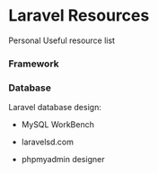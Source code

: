 # Laravel Resources
Personal Useful resource list


### Framework


### Database

Laravel database design: 

-    MySQL WorkBench

-    laravelsd.com

-    phpmyadmin designer





